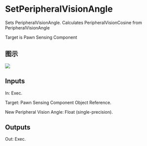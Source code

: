 # SetPeripheralVisionAngle

Sets PeripheralVisionAngle. Calculates PeripheralVisionCosine from PeripheralVisionAngle

Target is Pawn Sensing Component

## 图示

![]($-20221218-17462221.png)

## Inputs

In: Exec.

Target: Pawn Sensing Component Object Reference.

New Peripheral Vision Angle: Float (single-precision).  

## Outputs

Out: Exec.

